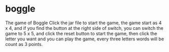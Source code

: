 # boggle
The game of Boggle
Click the jar file to start the game, the game start as 4 x 4, and if you find the button at the right side of switch, you can switch the game to 5 x 5, and click the reset button to start the game, then click the letter you want and you can play the game,
every three letters words will be count as 3 points. 
